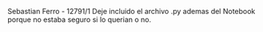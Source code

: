  Sebastian Ferro - 12791/1
 Deje incluido el archivo .py ademas del Notebook porque no estaba seguro si lo querian o no.
 
